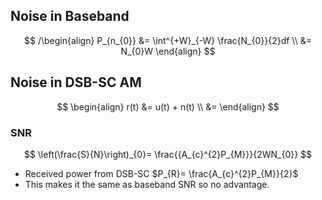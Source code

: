 ## Noise in Baseband
$$
/\begin{align}
P_{n_{0}} &= \int^{+W}_{-W} \frac{N_{0}}{2}df \\
&= N_{0}W
\end{align}
$$
## Noise in DSB-SC AM
$$
\begin{align}
r(t) &= u(t) + n(t) \\
&= 
\end{align}
$$
### SNR
$$
\left(\frac{S}{N}\right)_{0}= \frac{{A_{c}^{2}P_{M}}}{2WN_{0}}
$$
- Received power from DSB-SC $P_{R}= \frac{A_{c}^{2}P_{M}}{2}$ 
- This makes it the same as baseband SNR so no advantage.

